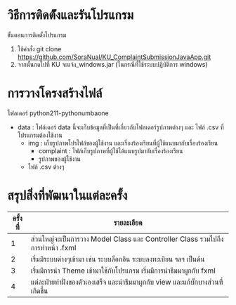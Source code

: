 # วิธีการติดต้ังและรันโปรแกรม
ขั้นตอนการติดตั้งโปรแกรม
1. ใช้คำสั่ง git clone https://github.com/SoraNual/KU_ComplaintSubmissionJavaApp.git
2. จากนั้นกดไปที่ KU จะแจ้ง_windows.jar (ในกรณีที่ใช้ระบบปฏิบัติการ windows)

# การวางโครงสร้างไฟล์
โฟลเดอร์ python211-pythonumbaone
- data : โฟล์เดอร์ data นี้จะเก็บข้อมูลที่เป็นที่เกี่ยวกับโฟลเดอร์รูปภาพต่างๆ และ ไฟล์ .csv ที่โปรแกรมต้องใช้งาน
  - img : เก็บรูปภาพโปรไฟล์ของผู้ใช้งาน และเรื่องร้องเรียนที่ผู้ใช้แนบมากับเรื่องร้องเรียน
    - complaint : ไฟล์เก็บรูปภาพที่ผู้ใช้ได้แนบรูปมากับเรื่องร้องเรียน
    - รูปภาพของผู้ใช้งาน
  - ไฟล์ .csv ต่างๆ

# สรุปสิ่งที่พัฒนาในแต่ละครั้ง
| ครั้งที่ | รายละเอียด |
| ------ | ----------- |
| 1 | ส่วนใหญ่จะเป็นการวาง Model Class และ Controller Class รวมไปถึงการทำหน้า .fxml |
| 2 | เริ่มมีระบบต่างๆเข้ามา เช่น ระบบล็อกอิน ระบบลงทะเบียน ฯลฯ เป็นต้น |
| 3 | เริ่มมีการนำ Theme เข้ามาใช้กับโปรแกรม เริ่มมีการนำธีมมาผูกกับ fxml |
| 4 | แต่ละฝ่ายทำฝั่งของตัวเองเสร็จ และนำธีมมาผูกกับ view และแก้บั๊กบางส่วนที่เกิดขึ้น |
